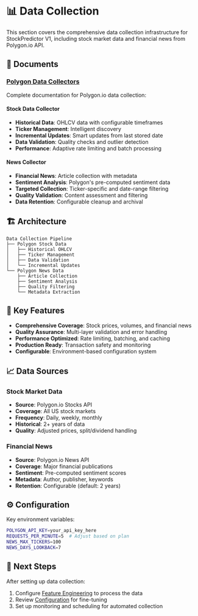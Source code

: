 # 📊 Data Collection

This section covers the comprehensive data collection infrastructure for StockPredictor V1, including stock market data and financial news from Polygon.io API.

## 📄 Documents

### [Polygon Data Collectors](./polygon/)
Complete documentation for Polygon.io data collection:

#### Stock Data Collector
- **Historical Data**: OHLCV data with configurable timeframes
- **Ticker Management**: Intelligent discovery
- **Incremental Updates**: Smart updates from last stored date
- **Data Validation**: Quality checks and outlier detection
- **Performance**: Adaptive rate limiting and batch processing

#### News Collector  
- **Financial News**: Article collection with metadata
- **Sentiment Analysis**: Polygon's pre-computed sentiment data
- **Targeted Collection**: Ticker-specific and date-range filtering
- **Quality Validation**: Content assessment and filtering
- **Data Retention**: Configurable cleanup and archival

## 🏗️ Architecture

```
Data Collection Pipeline
├── Polygon Stock Data
│   ├── Historical OHLCV
│   ├── Ticker Management
│   ├── Data Validation
│   └── Incremental Updates
└── Polygon News Data
    ├── Article Collection
    ├── Sentiment Analysis
    ├── Quality Filtering
    └── Metadata Extraction
```

## 🎯 Key Features

- **Comprehensive Coverage**: Stock prices, volumes, and financial news
- **Quality Assurance**: Multi-layer validation and error handling
- **Performance Optimized**: Rate limiting, batching, and caching
- **Production Ready**: Transaction safety and monitoring
- **Configurable**: Environment-based configuration system

## 📈 Data Sources

### Stock Market Data
- **Source**: Polygon.io Stocks API
- **Coverage**: All US stock markets
- **Frequency**: Daily, weekly, monthly
- **Historical**: 2+ years of data
- **Quality**: Adjusted prices, split/dividend handling

### Financial News
- **Source**: Polygon.io News API  
- **Coverage**: Major financial publications
- **Sentiment**: Pre-computed sentiment scores
- **Metadata**: Author, publisher, keywords
- **Retention**: Configurable (default: 2 years)

## ⚙️ Configuration

Key environment variables:
```bash
POLYGON_API_KEY=your_api_key_here
REQUESTS_PER_MINUTE=5  # Adjust based on plan
NEWS_MAX_TICKERS=100
NEWS_DAYS_LOOKBACK=7
```

## 🔄 Next Steps

After setting up data collection:
1. Configure [Feature Engineering](../04-feature-engineering/) to process the data
2. Review [Configuration](../06-configuration/) for fine-tuning
3. Set up monitoring and scheduling for automated collection 